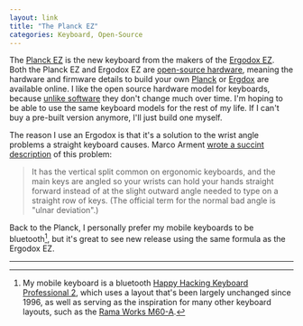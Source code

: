 ```yaml
---
layout: link
title: "The Planck EZ"
categories: Keyboard, Open-Source
---
```


The [Planck EZ](https://ergodox-ez.com/pages/planck) is the new keyboard from the makers of the [Ergodox EZ](https://ergodox-ez.com). Both the Planck EZ and Ergodox EZ are [open-source hardware](https://en.wikipedia.org/wiki/Open-source_hardware), meaning the hardware and firmware details to build your own [Planck](https://olkb.com/planck) or [Ergdox](https://www.ergodox.io) are available online. I like the open source hardware model for keyboards, because [unlike software](/2019/04/03/open-source-paid/) they don't change much over time. I'm hoping to be able to use the same keyboard models for the rest of my life. If I can't buy a pre-built version anymore, I'll just build one myself.

The reason I use an Ergodox is that it's a solution to the wrist angle problems a straight keyboard causes. Marco Arment [wrote a succint description](http://articles.marco.org/171) of this problem:

> It has the vertical split common on ergonomic keyboards, and the main keys are angled so your wrists can hold your hands straight forward instead of at the slight outward angle needed to type on a straight row of keys. (The official term for the normal bad angle is "ulnar deviation".)

Back to the Planck, I personally prefer my mobile keyboards to be bluetooth[^hhkb], but it's great to see new release using the same formula as the Ergodox EZ. 

* * *

[^hhkb]: My mobile keyboard is a bluetooth [Happy Hacking Keyboard Professional 2](https://en.wikipedia.org/wiki/Happy_Hacking_Keyboard), which uses a layout that's been largely unchanged since 1996, as well as serving as the inspiration for many other keyboard layouts, such as the [Rama Works M60-A](https://rama.works/m60-a/).
